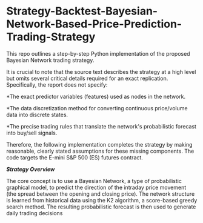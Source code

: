 # Strategy-Backtest-Bayesian-Network-Based-Price-Prediction-Trading-Strategy
This repo outlines a step-by-step Python implementation of the proposed Bayesian Network trading strategy.

It is crucial to note that the source text describes the strategy at a high level but omits several critical details required for an exact replication. Specifically, the report does not specify:

*The exact predictor variables (features) used as nodes in the network.

*The data discretization method for converting continuous price/volume data into discrete states.

*The precise trading rules that translate the network's probabilistic forecast into buy/sell signals.

Therefore, the following implementation completes the strategy by making reasonable, clearly stated assumptions for these missing components. The code targets the E-mini S&P 500 (ES) futures contract.

***Strategy Overview***

The core concept is to use a Bayesian Network, a type of probabilistic graphical model, to predict the direction of the intraday price movement (the spread between the opening and closing price). The network structure is learned from historical data using the K2 algorithm, a score-based greedy search method. The resulting probabilistic forecast is then used to generate daily trading decisions
